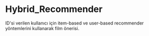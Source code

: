 # Hybrid_Recommender
ID'si verilen kullanıcı için item-based ve user-based recommender yöntemlerini kullanarak film önerisi.
